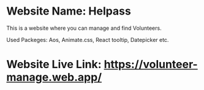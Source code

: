 # Website Name: Helpass

This is a website where you can manage and find Volunteers.

Used Packeges: Aos, Animate.css, React tooltip, Datepicker etc. 

# Website Live Link: https://volunteer-manage.web.app/
